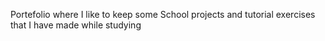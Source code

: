 
Portefolio where I like to keep some School projects and tutorial exercises that I have made while studying
